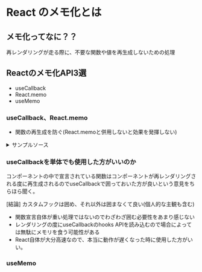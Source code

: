 # React のメモ化とは

## メモ化ってなに？？
再レンダリングが走る際に、不要な関数や値を再生成しないための処理

## Reactのメモ化API3選
- useCallback
- React.memo
- useMemo

### useCallback、React.memo
- 関数の再生成を防ぐ(React.memoと併用しないと効果を発揮しない)

<details>
 <summary>サンプルソース</summary>

```JavaScript
const Callback: NextPage = () => {
  const [count, setCount] = useState(0);

  const onClickCountHandler = useCallback(() => {
    setCount((prev) => prev + 1);
  }, []);

  return (
    <div>
      <Count count={count} />
      <button onClick={onClickCountHandler}>+</button>
    </div>
  );
};

// 子コンポーネント
const Count: FC<{ count: number }> = React.memo(({ count }) => {
  return (
    <div>
      <p>カウント: {count}</p>
    </div>
  );
});
```

</details>
  
### useCallbackを単体でも使用した方がいいのか
コンポーネントの中で宣言されている関数はコンポーネントが再レンダリングされる度に再生成されるのでuseCallbackで囲っておいた方が良いという意見をちらほら聞く。
  
[結論]
カスタムフックは囲め、それ以外は囲まなくて良い(個人的な主観も含む)

- 関数宣言自体が重い処理ではないのでわざわざ囲む必要性をあまり感じない
- レンダリングの度にuseCallbackのhooks APIを読み込むので場合によっては無駄にメモリを食う可能性がある
- React自体が大分高速なので、本当に動作が遅くなった時に使用した方がいい。
  




### useMemo
